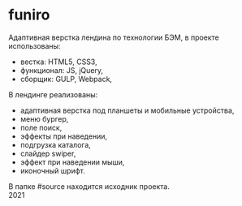 # funiro
Адаптивная верстка лендина по технологии БЭМ, в проекте использованы:
- вестка: HTML5, CSS3,
- функционал: JS, jQuery,
- сборщик: GULP, Webpack,

В лендинге реализованы:
- адаптивная верстка под планшеты и мобильные устройства,
- меню бургер,
- поле поиск,
- эффекты при наведении,
- подгрузка каталога,
- слайдер swiper,
- эффект при наведении мыши,
- иконочный шрифт.

В папке #source находится исходник проекта. <br/>
2021
